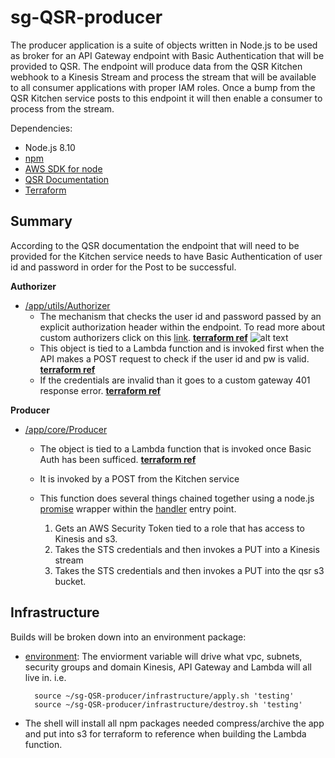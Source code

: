 # sg-QSR-producer

The producer application is a suite of objects written in Node.js to be used as broker for an API Gateway endpoint with Basic Authentication that will be provided to QSR. The endpoint will produce data from the QSR Kitchen webhook to a Kinesis Stream and process the stream that will be available to all consumer applications with proper IAM roles. Once a bump from the QSR Kitchen service posts to this endpoint it will then enable a consumer to process from the stream.

Dependencies:

* Node.js 8.10
* [npm](https://docs.npmjs.com/cli/install)
* [AWS SDK for node](https://aws.amazon.com/sdk-for-node-js/)
* [QSR Documentation](https://polyglotDataNerd.atlassian.net/wiki/spaces/TEC/pages/641040412/Vendor+QSR)
* [Terraform](https://learn.hashicorp.com/terraform/getting-started/install.html)



Summary
-
According to the QSR documentation the endpoint that will need to be provided for the Kitchen service needs to have Basic Authentication of user id and password in order for the Post to be successful. 

**Authorizer**        
   - [/app/utils/Authorizer](https://github.com/polyglotDataNerd/sg-QSR-producer/blob/master/app/utils/Authorizer.js)
        * The mechanism that checks the user id and password passed by an explicit authorization header within the endpoint. To read more about custom authorizers click on this [link](https://docs.aws.amazon.com/apigateway/latest/developerguide/apigateway-use-lambda-authorizer.html). **[terraform ref](https://github.com/polyglotDataNerd/sg-QSR-producer/blob/master/infrastructure/modules/apigateway/main.tf#L224)**
        ![alt text](https://docs.aws.amazon.com/apigateway/latest/developerguide/images/custom-auth-workflow.png)
        * This object is tied to a Lambda function and is invoked first when the API makes a POST request to check if the user id and pw is valid. **[terraform ref](https://github.com/polyglotDataNerd/sg-QSR-producer/blob/master/infrastructure/modules/infra/main.tf#L316)**
        * If the credentials are invalid than it goes to a custom gateway 401 response error. **[terraform ref](https://github.com/polyglotDataNerd/sg-QSR-producer/blob/master/infrastructure/modules/infra/main.tf#L184)**
  
**Producer**        
   - [/app/core/Producer](https://github.com/polyglotDataNerd/sg-QSR-producer/blob/master/app/core/Producer.js)
        * The object is tied to a Lambda function that is invoked once Basic Auth has been sufficed.  **[terraform ref](https://github.com/polyglotDataNerd/sg-QSR-producer/blob/master/infrastructure/modules/infra/main.tf#L220)** 
        * It is invoked by a POST from the Kitchen service
        * This function does several things chained together using a node.js [promise](http://bluebirdjs.com/docs/api-reference.html) wrapper within the [handler](https://github.com/polyglotDataNerd/sg-QSR-producer/blob/master/Handler.js#L38) entry point.
             
             1. Gets an AWS Security Token tied to a role that has access to Kinesis and s3. 
             2. Takes the STS credentials and then invokes a PUT into a Kinesis stream
             3. Takes the STS credentials and then invokes a PUT into the qsr s3 bucket. 
                           
Infrastructure
-          
    
Builds will be broken down into an environment package:

* [environment](https://github.com/polyglotDataNerd/sg-QSR-producer/tree/master/infrastructure): The enviorment variable will drive what vpc, subnets, security groups and domain Kinesis, API Gateway and Lambda will all live in. i.e. 

        source ~/sg-QSR-producer/infrastructure/apply.sh 'testing'
        source ~/sg-QSR-producer/infrastructure/destroy.sh 'testing'
        
* The shell will install all npm packages needed compress/archive the app and put into s3 for terraform to reference when building the Lambda function.           
 